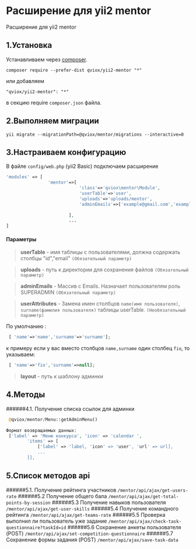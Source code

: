 Расширение для yii2 mentor
==========================
Расширение для yii2 mentor

1.Установка
------------

Устанавливаем через [composer](http://getcomposer.org/download/).


```
composer require --prefer-dist qviox/yii2-mentor "*"
```

или добавляем

```
"qviox/yii2-mentor": "*"
```

в секцию require `composer.json` файла.

2.Выполняем миграции
-----
```
yii migrate --migrationPath=@qviox/mentor/migrations --interactive=0
```
3.Настраиваем конфигурацию
-----

В файле `config/web.php` (yii2 Basic) подключаем расширение
```php
'modules' => [
                'mentor'=>[
                            'class'=>'qviox\mentor\Module',
                            'userTable'=>'user',
                            'uploads'=>'uploads/mentor',
                            'adminEmails'=>['example@gmail.com','example2@gmail.com'],
                            
                        ],
                        ...
]
```

#### Параметры
>**userTable** - имя таблицы с пользователями, должна содержать столбцы "id","email" `(Обязательный параметр)`

>**uploads** - путь к директории для сохранения файлов `(Обязательный параметр)`

>**adminEmails** - Массив с Emails. Назначает пользователям роль SUPERADMIN  `(Обязательный параметр)`

>**userAttributes** - Замена имен столбцов `name(имя пользователя)`, `surname(фамилия пользователя)`  таблицы userTable. `(Необязательный параметр)`

По умолчанию : 
```php
 [ 'name'=>'name','surname'=>'surname'];
 ```
к примеру если у вас вместо столбцов `name,surname` один столбец `fio`, то указываем:
```php
 [ 'name'=>'fio','surname'=>null];
 ```
>**layout** - путь к шаблону админки

 
4.Методы
-----
######4.1.  Получение списка ссылок для админки
```php
 @qviox/mentor/Menu::getAdminMenu()
 
Формат возвращаемых данных:
 ['label' => 'Меню конкурса', 'icon' => 'calendar ',
        'items' => [
            ['label' => 'label, 'icon' => 'user', 'url' => url], 
            ...
        ]],
 ```
 
5.Список методов api
-----

######5.1.  Получение рейтинга участников 
`/mentor/api/ajax/get-users-rate` 
######5.2  Получение общего бала
`/mentor/api/ajax/get-total-points-by-session` 
######5.3  Получение навыков пользователя
`/mentor/api/ajax/get-user-skills` 
######5.4  Получение командного рейтинга
`/mentor/api/ajax/get-teams-rate` 
######5.5  Проверка выполнил ли пользователь уже задание
`/mentor/api/ajax/check-task-questionnaire?taskId=id` 
######5.6  Сохранение анкеты пользователя (POST)
`/mentor/api/ajax/set-competition-questionnaire` 
######5.7  Сохранение формы задания (POST)
`/mentor/api/ajax/save-task-data` 

